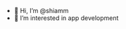 - 👋 Hi, I’m @shiamm
- 👀 I’m interested in app development

<!---
- 💞️ I’m looking to collaborate on ...
- 📫 How to reach me ...
shiamm/shiamm is a ✨ special ✨ repository because its `README.md` (this file) appears on your GitHub profile.
You can click the Preview link to take a look at your changes.
--->
